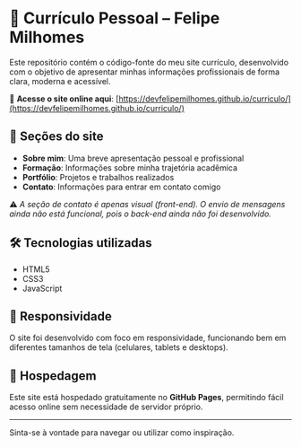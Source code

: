# 💼 Currículo Pessoal – Felipe Milhomes

Este repositório contém o código-fonte do meu site currículo, desenvolvido com o objetivo de apresentar minhas informações profissionais de forma clara, moderna e acessível.

🔗 **Acesse o site online aqui**: [https://devfelipemilhomes.github.io/curriculo/](https://devfelipemilhomes.github.io/curriculo/)

## 📌 Seções do site

- **Sobre mim**: Uma breve apresentação pessoal e profissional  
- **Formação**: Informações sobre minha trajetória acadêmica  
- **Portfólio**: Projetos e trabalhos realizados  
- **Contato**: Informações para entrar em contato comigo  

⚠️ *A seção de contato é apenas visual (front-end). O envio de mensagens ainda não está funcional, pois o back-end ainda não foi desenvolvido.*

## 🛠️ Tecnologias utilizadas

- HTML5  
- CSS3  
- JavaScript  

## 📱 Responsividade

O site foi desenvolvido com foco em responsividade, funcionando bem em diferentes tamanhos de tela (celulares, tablets e desktops).

## 🚀 Hospedagem

Este site está hospedado gratuitamente no **GitHub Pages**, permitindo fácil acesso online sem necessidade de servidor próprio.

---

Sinta-se à vontade para navegar ou utilizar como inspiração.
